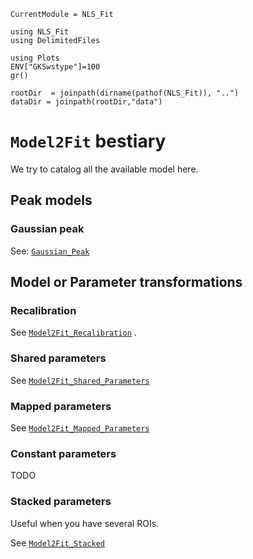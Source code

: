 ```@meta
CurrentModule = NLS_Fit
```

```@setup session
using NLS_Fit
using DelimitedFiles

using Plots
ENV["GKSwstype"]=100
gr()

rootDir  = joinpath(dirname(pathof(NLS_Fit)), "..")
dataDir = joinpath(rootDir,"data")
```

# `Model2Fit` bestiary

We try to catalog all the available model here.

## Peak models

### Gaussian peak

See: [`Gaussian_Peak`](@ref)

## Model or Parameter transformations

### Recalibration

See [`Model2Fit_Recalibration`](@ref) .

### Shared parameters

See [`Model2Fit_Shared_Parameters`](@ref) 

### Mapped parameters

See [`Model2Fit_Mapped_Parameters`](@ref) 

### Constant parameters

TODO

### Stacked parameters

Useful when you have several ROIs.

See [`Model2Fit_Stacked`](@ref) 
